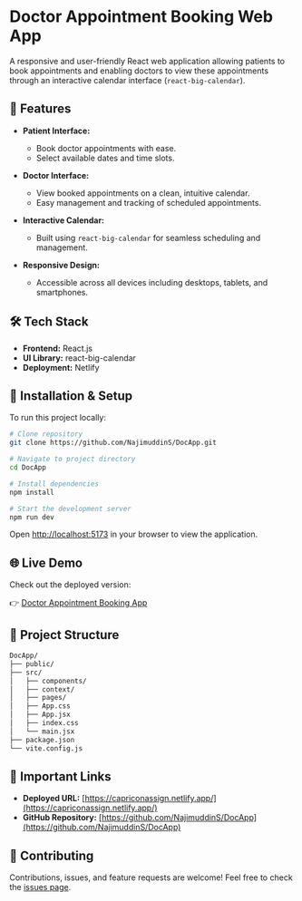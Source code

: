 # Doctor Appointment Booking Web App

A responsive and user-friendly React web application allowing patients to book appointments and enabling doctors to view these appointments through an interactive calendar interface (`react-big-calendar`).

## 🚀 Features

- **Patient Interface:**
  - Book doctor appointments with ease.
  - Select available dates and time slots.

- **Doctor Interface:**
  - View booked appointments on a clean, intuitive calendar.
  - Easy management and tracking of scheduled appointments.

- **Interactive Calendar:**
  - Built using `react-big-calendar` for seamless scheduling and management.

- **Responsive Design:**
  - Accessible across all devices including desktops, tablets, and smartphones.

## 🛠️ Tech Stack

- **Frontend:** React.js
- **UI Library:** react-big-calendar
- **Deployment:** Netlify

## 📌 Installation & Setup

To run this project locally:

```bash
# Clone repository
git clone https://github.com/NajimuddinS/DocApp.git

# Navigate to project directory
cd DocApp

# Install dependencies
npm install

# Start the development server
npm run dev
```

Open [http://localhost:5173](http://localhost:5173) in your browser to view the application.

## 🌐 Live Demo

Check out the deployed version:

👉 [Doctor Appointment Booking App](https://capriconassign.netlify.app/)

## 📁 Project Structure

```bash
DocApp/
├── public/
├── src/
│   ├── components/
│   ├── context/
│   ├── pages/
│   ├── App.css
│   ├── App.jsx
│   ├── index.css
│   └── main.jsx
├── package.json
└── vite.config.js
```

## 🔗 Important Links

- **Deployed URL:** [https://capriconassign.netlify.app/](https://capriconassign.netlify.app/)
- **GitHub Repository:** [https://github.com/NajimuddinS/DocApp](https://github.com/NajimuddinS/DocApp)

## 🙌 Contributing

Contributions, issues, and feature requests are welcome! Feel free to check the [issues page](https://github.com/NajimuddinS/DocApp/issues).
